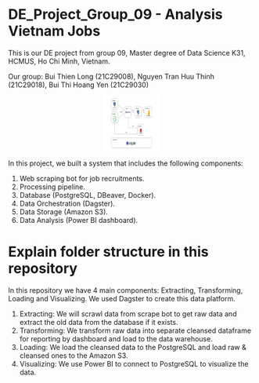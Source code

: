 # DE_Project_Group_09 - Analysis Vietnam Jobs
This is our DE project from group 09, Master degree of Data Science K31, HCMUS, Ho Chi Minh, Vietnam.

Our group: Bui Thien Long (21C29008), Nguyen Tran Huu Thinh (21C29018), Bui Thi Hoang Yen (21C29030)

<p align="center">
  <img width="112" height="112" src="etl.jpg" alt="ETL Pipeline">
</p>

In this project, we built a system that includes the following components:
1. Web scraping bot for job recruitments.
2. Processing pipeline.
3. Database (PostgreSQL, DBeaver, Docker).
4. Data Orchestration (Dagster).
5. Data Storage (Amazon S3).
6. Data Analysis (Power BI dashboard).

# Explain folder structure in this repository

In this repository we have 4 main components: Extracting, Transforming, Loading and Visualizing. We used Dagster to create this data platform.

1. Extracting: We will scrawl data from scrape bot to get raw data and extract the old data from the database if it exists.
2. Transforming: We transform raw data into separate cleansed dataframe for reporting by dashboard and load to the data warehouse.
3. Loading: We load the cleansed data to the PostgreSQL and load raw & cleansed ones to the Amazon S3.
4. Visualizing: We use Power BI to connect to PostgreSQL to visualize the data.


